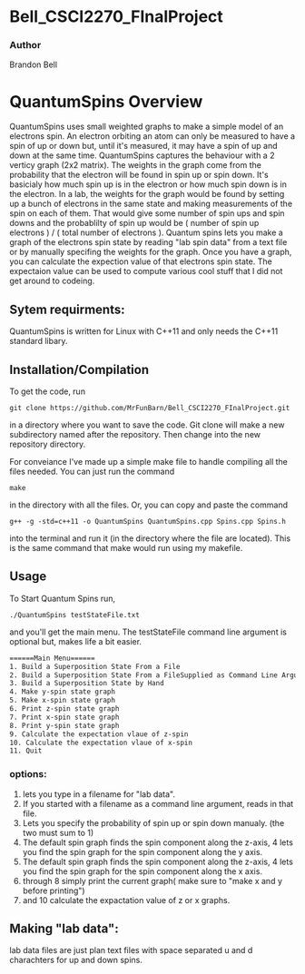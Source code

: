# Bell_CSCI2270_FInalProject
### Author
Brandon Bell

# QuantumSpins Overview

QuantumSpins uses small weighted graphs to make a simple model of an electrons spin. An electron orbiting an atom can only be measured to have a spin of up or down but, until it's measured, it may have a spin of up and down at the same time. QuantumSpins captures the behaviour with a 2 verticy graph (2x2 matrix). The weights in the graph come from the probability that the electron will be found in spin up or spin down. It's basicialy how much spin up is in the electron or how much spin down is in the electron. In a lab, the weights for the graph would be found by setting up a bunch of electrons in the same state and making measurements of the spin on each of them. That would give some number of spin ups and spin downs and the probablilty of spin up would be ( number of spin up electrons ) / ( total number of electrons ). Quantum spins lets you make a graph of the electrons spin state by reading "lab spin data" from a text file or by manually specifing the weights for the graph. Once you have a graph, you can calculate the expection value of that electrons spin state. The expectaion value can be used to compute various cool stuff that I did not get around to codeing.

## Sytem requirments:
QuantumSpins is written for Linux with C++11 and only needs the C++11 standard libary.

## Installation/Compilation

To get the code, run 
```
git clone https://github.com/MrFunBarn/Bell_CSCI2270_FInalProject.git
```
in a directory where you want to save the code. Git clone will make a new subdirectory named after the repository. Then change into the new repository directory.

For conveiance I've made up a simple make file to handle
compiling all the files needed. You can just run  the command 

```
make
```

in the directory with all the files. Or, you can copy and paste the command

```
g++ -g -std=c++11 -o QuantumSpins QuantumSpins.cpp Spins.cpp Spins.h 
```
into the terminal and run it (in the directory where the file are located). This is the same command that make would run using my makefile.

## Usage

To Start Quantum Spins run,

```
./QuantumSpins testStateFile.txt
```
and you'll get the main menu. The testStateFile command line argument is optional but, makes life a bit easier.

```bash
======Main Menu======
1. Build a Superposition State From a File
2. Build a Superposition State From a FileSupplied as Command Line Argument
3. Build a Superposition State by Hand
4. Make y-spin state graph
5. Make x-spin state graph
6. Print z-spin state graph
7. Print x-spin state graph
8. Print y-spin state graph
9. Calculate the expectation vlaue of z-spin
10. Calculate the expectation vlaue of x-spin
11. Quit
```
### options:
1. lets you type in a filename for "lab data".
2. If you started with a filename as a command line argument, reads in that file.
3. Lets you specify the probability of spin up or spin down manualy. (the two must sum to 1)
4. The default spin graph finds the spin component along the z-axis, 4 lets you find the spin graph for the spin component along the y axis.
5. The default spin graph finds the spin component along the z-axis, 4 lets you find the spin graph for the spin component along the x axis.
6. through 8 simply print the current graph( make sure to "make x and y before printing")
9.  and 10 calculate the expactation value of z or x graphs.

## Making "lab data":
lab data files are just plan text files with space separated u and d charachters for up and down spins. 

